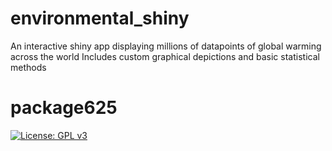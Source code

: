 # environmental_shiny
An interactive shiny app displaying millions of datapoints of global warming across the world
Includes custom graphical depictions and basic statistical methods


# package625
<!-- badges: start -->
[![License: GPL v3](https://img.shields.io/badge/License-GPLv3-blue.svg)](https://www.gnu.org/licenses/gpl-3.0)
<!-- badges: end -->
